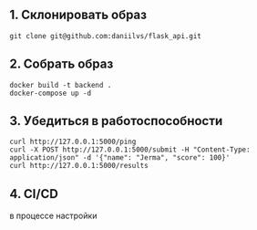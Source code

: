 ## 1. Склонировать образ
```
git clone git@github.com:daniilvs/flask_api.git
```

## 2. Собрать образ 
```
docker build -t backend .
docker-compose up -d
```

## 3. Убедиться в работоспособности
```
curl http://127.0.0.1:5000/ping
curl -X POST http://127.0.0.1:5000/submit -H "Content-Type: application/json" -d '{"name": "Jerma", "score": 100}'
curl http://127.0.0.1:5000/results
```

## 4. CI/CD
в процессе настройки